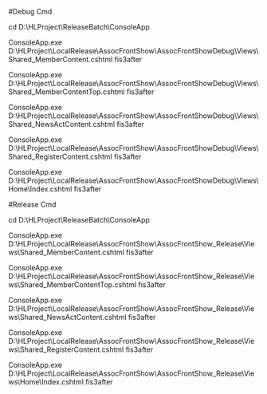 #Debug  Cmd

cd D:\HLProject\ReleaseBatch\ConsoleApp

ConsoleApp.exe D:\HLProject\LocalRelease\AssocFrontShow\AssocFrontShowDebug\Views\Shared\_MemberContent.cshtml fis3after

ConsoleApp.exe D:\HLProject\LocalRelease\AssocFrontShow\AssocFrontShowDebug\Views\Shared\_MemberContentTop.cshtml fis3after

ConsoleApp.exe D:\HLProject\LocalRelease\AssocFrontShow\AssocFrontShowDebug\Views\Shared\_NewsActContent.cshtml fis3after

ConsoleApp.exe D:\HLProject\LocalRelease\AssocFrontShow\AssocFrontShowDebug\Views\Shared\_RegisterContent.cshtml fis3after

ConsoleApp.exe D:\HLProject\LocalRelease\AssocFrontShow\AssocFrontShowDebug\Views\Home\Index.cshtml fis3after



#Release Cmd

cd D:\HLProject\ReleaseBatch\ConsoleApp

ConsoleApp.exe D:\HLProject\LocalRelease\AssocFrontShow\AssocFrontShow_Release\Views\Shared\_MemberContent.cshtml fis3after

ConsoleApp.exe D:\HLProject\LocalRelease\AssocFrontShow\AssocFrontShow_Release\Views\Shared\_MemberContentTop.cshtml fis3after

ConsoleApp.exe D:\HLProject\LocalRelease\AssocFrontShow\AssocFrontShow_Release\Views\Shared\_NewsActContent.cshtml fis3after

ConsoleApp.exe D:\HLProject\LocalRelease\AssocFrontShow\AssocFrontShow_Release\Views\Shared\_RegisterContent.cshtml fis3after

ConsoleApp.exe D:\HLProject\LocalRelease\AssocFrontShow\AssocFrontShow_Release\Views\Home\Index.cshtml fis3after

